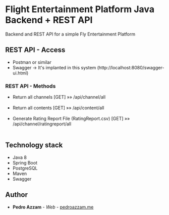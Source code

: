 # Flight Entertainment Platform Java Backend + REST API

Backend and REST API for a simple Fly Entertainment Platform

## REST API - Access

* Postman or similar
* Swagger -> It's implanted in this system (http://localhost:8080/swagger-ui.html)


### REST API - Methods

- Return all channels [GET] »» /api/channel/all
<br/><br/>
- Return all contents [GET] »» /api/content/all
<br/><br/>
- Generate Rating Report File (RatingReport.csv) [GET] »» /api/channel/ratingreport/all
<br/><br/>





## Technology stack
* Java 8
* Spring Boot
* PostgreSQL
* Maven
* Swagger


## Author

* **Pedro Azzam** - *Web* - [pedroazzam.me](https://pedroazzam.me)


